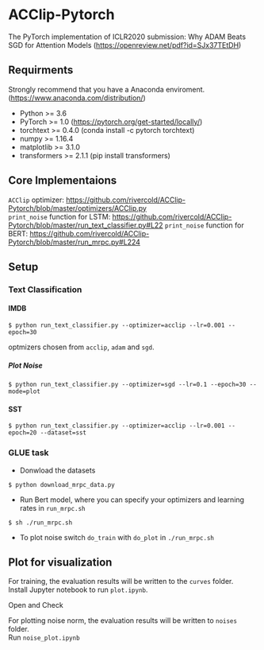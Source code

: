 # ACClip-Pytorch
The PyTorch implementation of ICLR2020 submission: Why ADAM Beats SGD for Attention Models (https://openreview.net/pdf?id=SJx37TEtDH)


## Requirments
Strongly recommend that you have a Anaconda enviroment. (https://www.anaconda.com/distribution/)
* Python >= 3.6
* PyTorch >= 1.0  (https://pytorch.org/get-started/locally/)
* torchtext >= 0.4.0 (conda install -c pytorch torchtext)  
* numpy >= 1.16.4
* matplotlib >= 3.1.0
* transformers >= 2.1.1 (pip install transformers)

## Core Implementaions
`ACClip` optimizer:  https://github.com/rivercold/ACClip-Pytorch/blob/master/optimizers/ACClip.py  
`print_noise` function for LSTM: https://github.com/rivercold/ACClip-Pytorch/blob/master/run_text_classifier.py#L22
`print_noise` function for BERT: https://github.com/rivercold/ACClip-Pytorch/blob/master/run_mrpc.py#L224

## Setup

### Text Classification

#### IMDB
```shell script
$ python run_text_classifier.py --optimizer=acclip --lr=0.001 --epoch=30
```
optmizers chosen from `acclip`, `adam` and `sgd`.  

##### Plot Noise 
```shell script
$ python run_text_classifier.py --optimizer=sgd --lr=0.1 --epoch=30 --mode=plot
```

#### SST
```shell script
$ python run_text_classifier.py --optimizer=acclip --lr=0.001 --epoch=20 --dataset=sst
```

### GLUE task
* Donwload the datasets
```shell script
$ python download_mrpc_data.py
```

* Run Bert model, where you can specify your optimizers and learning rates in ```run_mrpc.sh```  
```shell script
$ sh ./run_mrpc.sh
```

* To plot noise
switch `do_train` with `do_plot` in `./run_mrpc.sh` 

## Plot for visualization
For training, the evaluation results will be written to the `curves` folder.   
Install Jupyter notebook to run ```plot.ipynb```.  

Open and Check

For plotting noise norm, the evaluation results will be written to `noises` folder.   
Run ```noise_plot.ipynb```
